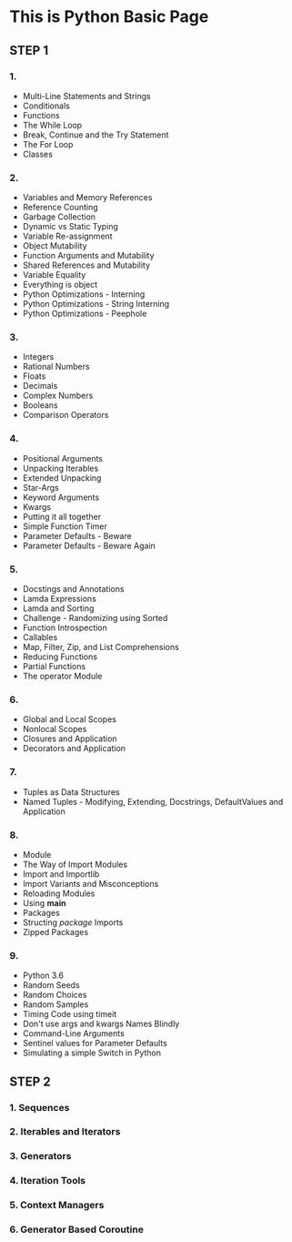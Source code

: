 # This is Python Basic Page

## STEP 1

### 1.
- Multi-Line Statements and Strings
- Conditionals
- Functions
- The While Loop
- Break, Continue and the Try Statement
- The For Loop
- Classes

### 2.
- Variables and Memory References
- Reference Counting
- Garbage Collection
- Dynamic vs Static Typing
- Variable Re-assignment
- Object Mutability
- Function Arguments and Mutability
- Shared References and Mutability
- Variable Equality
- Everything is object
- Python Optimizations - Interning
- Python Optimizations - String Interning
- Python Optimizations - Peephole
    
### 3.
- Integers
- Rational Numbers
- Floats
- Decimals
- Complex Numbers
- Booleans
- Comparison Operators
    
### 4. 
- Positional Arguments
- Unpacking Iterables
- Extended Unpacking
- Star-Args
- Keyword Arguments
- Kwargs
- Putting it all together
- Simple Function Timer
- Parameter Defaults - Beware
- Parameter Defaults - Beware Again
    
### 5. 
- Docstings and Annotations
- Lamda Expressions
- Lamda and Sorting
- Challenge - Randomizing using Sorted
- Function Introspection
- Callables
- Map, Filter, Zip, and List Comprehensions
- Reducing Functions
- Partial Functions
- The operator Module
    
### 6. 
- Global and Local Scopes
- Nonlocal Scopes
- Closures and Application
- Decorators and Application
    
### 7.
- Tuples as Data Structures
- Named Tuples - Modifying, Extending, Docstrings, DefaultValues and Application

### 8.
- Module 
- The Way of Import Modules
- Import and Importlib
- Import Variants and Misconceptions
- Reloading Modules
- Using __main__
- Packages
- Structing _package_ Imports
- Zipped Packages

### 9.
- Python 3.6
- Random Seeds
- Random Choices
- Random Samples
- Timing Code using timeit
- Don't use args and kwargs Names Blindly
- Command-Line Arguments
- Sentinel values for Parameter Defaults
- Simulating a simple Switch in Python

## STEP 2

### 1. Sequences

### 2. Iterables and Iterators

### 3. Generators

### 4. Iteration Tools

### 5. Context Managers

### 6. Generator Based Coroutine

